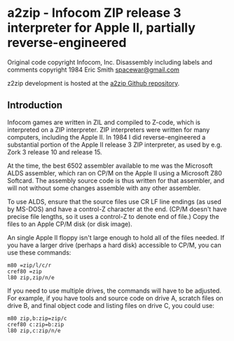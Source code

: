 # a2zip - Infocom ZIP release 3 interpreter for Apple II, partially reverse-engineered

Original code copyright Infocom, Inc.
Disassembly including labels and comments copyright 1984 Eric Smith <spacewar@gmail.com>

z2zip development is hosted at the
[a2zip Github repository](https://github.com/brouhaha/a2zip/).

## Introduction

Infocom games are written in ZIL and compiled to Z-code, which is
interpreted on a ZIP interpreter. ZIP interpreters were written for
many computers, including the Apple II. In 1984 I did reverse-engineered
a substantial portion of the Apple II release 3 ZIP interpreter, as
used by e.g. Zork 3 release 10 and release 15.

At the time, the best 6502 assembler available to me was the Microsoft
ALDS assembler, which ran on CP/M on the Apple II using a Microsoft
Z80 Softcard. The assembly source code is thus written for that
assembler, and will not without some changes assemble with any other
assembler.

To use ALDS, ensure that the source files use CR LF line endings (as
used by MS-DOS) and have a control-Z character at the end. (CP/M doesn't
have precise file lengths, so it uses a control-Z to denote end of file.)
Copy the files to an Apple CP/M disk (or disk image).

An single Apple II floppy isn't large enough to hold all of the files
needed. If you have a larger drive (perhaps a hard disk) accessible to
CP/M, you can use these commands:

    m80 =zip/l/c/r
    cref80 =zip
    l80 zip,zip/n/e

If you need to use multiple drives, the commands will have to be adjusted.
For example, if you have tools and source code on drive A, scratch files
on drive B, and final object code and listing files on drive C, you could
use:

    m80 zip,b:zip=zip/c
    cref80 c:zip=b:zip
    l80 zip,c:zip/n/e

